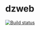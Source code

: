 # dzweb
[![Build status](https://ci.appveyor.com/api/projects/status/paia76f95r34l6ys?svg=true)](https://ci.appveyor.com/project/rasko1/dzweb-qq19t)
